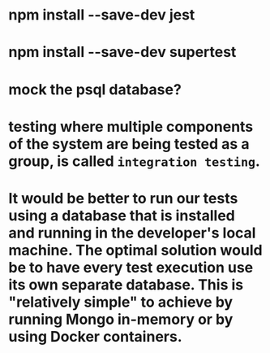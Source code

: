 # npm install --save-dev jest
# npm install --save-dev supertest

# mock the psql database?


# testing where multiple components of the system are being tested as a group, is called `integration testing`.

# It would be better to run our tests using a database that is installed and running in the developer's local machine. The optimal solution would be to have every test execution use its own separate database. This is "relatively simple" to achieve by running Mongo in-memory or by using Docker containers.